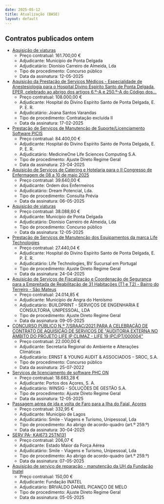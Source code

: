 ```yaml
---
date: 2025-05-12
title: Atualização (BASE)
layout: default
---
```

## Contratos publicados ontem

* [Aquisição de viaturas](https://www.base.gov.pt/Base4/pt/detalhe/?type=contratos&id=11425612)
  * Preço contratual: 161.700,00 €
  * Adjudicante: Município de Ponta Delgada
  * Adjudicatário: Dionísio Carreiro de Almeida, Lda
  * Tipo de procedimento: Concurso público
  * Data da assinatura: 12-05-2025
* [Aquisição da Prestação de Serviços Médicos - Especialidade de Anestesiologia para o Hospital Divino Espírito Santo de Ponta Delgada, EPER, celebrado ao abrigo dos artigos 6.º-A e 250.º-A do Código dos...](https://www.base.gov.pt/Base4/pt/detalhe/?type=contratos&id=11426024)
  * Preço contratual: 108.000,00 €
  * Adjudicante: Hospital do Divino Espírito Santo de Ponta Delgada, E. P. E. R.
  * Adjudicatário: Joana Santos Varandas
  * Tipo de procedimento: Contratação excluída II
  * Data da assinatura: 17-02-2025
* [Prestação de Serviços de Manutenção de Suporte/Licenciamento Software PICIS](https://www.base.gov.pt/Base4/pt/detalhe/?type=contratos&id=11425329)
  * Preço contratual: 84.400,00 €
  * Adjudicante: Hospital do Divino Espírito Santo de Ponta Delgada, E. P. E. R.
  * Adjudicatário: MedicineOne Life Sciences Computing S.A.
  * Tipo de procedimento: Ajuste Direto Regime Geral
  * Data da assinatura: 23-04-2025
* [Aquisição de Serviços de Catering e Hotelaria para o II Congresso de Enfermagem de 08 a 10 de maio 2025](https://www.base.gov.pt/Base4/pt/detalhe/?type=contratos&id=11424042)
  * Preço contratual: 39.640,00 €
  * Adjudicante: Ordem dos Enfermeiros
  * Adjudicatário: Dream Potencial, Lda.
  * Tipo de procedimento: Consulta Prévia
  * Data da assinatura: 06-05-2025
* [Aquisição de viaturas](https://www.base.gov.pt/Base4/pt/detalhe/?type=contratos&id=11425628)
  * Preço contratual: 38.088,60 €
  * Adjudicante: Município de Ponta Delgada
  * Adjudicatário: Dionísio Carreiro de Almeida, Lda
  * Tipo de procedimento: Concurso público
  * Data da assinatura: 12-05-2025
* [Prestação de Serviços de Manutenção dos Equipamentos da marca Life Technologies](https://www.base.gov.pt/Base4/pt/detalhe/?type=contratos&id=11425928)
  * Preço contratual: 27.440,04 €
  * Adjudicante: Hospital do Divino Espírito Santo de Ponta Delgada, E. P. E. R.
  * Adjudicatário: Life Technologies, BV Sucursal em Portugal
  * Tipo de procedimento: Ajuste Direto Regime Geral
  * Data da assinatura: 24-04-2025
* [Aquisição de Serviços de Fiscalização e Coordenação de Segurança para a Empreitada de Reabilitação de 31 Habitações (T1 e T2) - Bairro do Terreiro - São Mateus](https://www.base.gov.pt/Base4/pt/detalhe/?type=contratos&id=11425352)
  * Preço contratual: 24.014,85 €
  * Adjudicante: Município de Angra do Heroísmo
  * Adjudicatário: BUILDPRINT - SERVIÇOS DE ENGENHARIA E CONSULTORIA, UNIPESSOAL, LDA
  * Tipo de procedimento: Ajuste Direto Regime Geral
  * Data da assinatura: 09-05-2025
* [CONCURSO PÚBLICO N.º 7/SRAAC/2021 PARA A CELEBRAÇÃO DE CONTRATO DE AQUISIÇÃO DE SERVIÇOS DE "AUDITORIA EXTERNA NO ÂMBITO DO PROJETO LIFE IP CLIMAZ - LIFE 19 IPC/PT/000004"](https://www.base.gov.pt/Base4/pt/detalhe/?type=contratos&id=11423993)
  * Preço contratual: 22.000,00 €
  * Adjudicante: Secretaria Regional do Ambiente e Alterações Climáticas
  * Adjudicatário: ERNST & YOUNG AUDIT & ASSOCIADOS – SROC, S.A.
  * Tipo de procedimento: Concurso público
  * Data da assinatura: 25-07-2022
* [Serviços de licenciamento de software PHC ON](https://www.base.gov.pt/Base4/pt/detalhe/?type=contratos&id=11424890)
  * Preço contratual: 18.683,28 €
  * Adjudicante: Portos dos Açores, S. A.
  * Adjudicatário: WINSIG - SOLUÇÕES DE GESTÃO S.A.
  * Tipo de procedimento: Ajuste Direto Regime Geral
  * Data da assinatura: 12-05-2025
* [Passagem aérea de ida e volta de Faro para a Ilha do Faial, Açores](https://www.base.gov.pt/Base4/pt/detalhe/?type=contratos&id=11425194)
  * Preço contratual: 332,95 €
  * Adjudicante: Município de Lagos
  * Adjudicatário: Smile - Viagens e Turismo, Unipessoal, Lda
  * Tipo de procedimento: Ao abrigo de acordo-quadro (art.º 259.º)
  * Data da assinatura: 30-04-2025
* [SERV PA- KAI673 25TN131](https://www.base.gov.pt/Base4/pt/detalhe/?type=contratos&id=11425328)
  * Preço contratual: 206,07 €
  * Adjudicante: Estado Maior da Força Aérea
  * Adjudicatário: Smile - Viagens e Turismo, Unipessoal, Lda
  * Tipo de procedimento: Ao abrigo de acordo-quadro (art.º 259.º)
  * Data da assinatura: 07-05-2025
* [Aquisição de serviço de reparação - manutenção da UH da Fundação Inatel](https://www.base.gov.pt/Base4/pt/detalhe/?type=contratos&id=11425478)
  * Preço contratual: 150,00 €
  * Adjudicante: Fundação INATEL
  * Adjudicatário: BRIVALDO DANIEL PICANÇO DE MELO
  * Tipo de procedimento: Ajuste Direto Regime Geral
  * Data da assinatura: 05-05-2025

